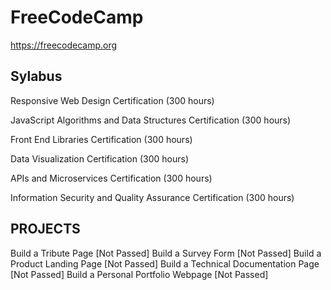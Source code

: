 # FreeCodeCamp
https://freecodecamp.org

## Sylabus
Responsive Web Design Certification (300 hours)

JavaScript Algorithms and Data Structures Certification (300 hours)

Front End Libraries Certification (300 hours)

Data Visualization Certification (300 hours)

APIs and Microservices Certification (300 hours)

Information Security and Quality Assurance Certification (300 hours)

## PROJECTS

Build a Tribute Page [Not Passed]
Build a Survey Form [Not Passed]
Build a Product Landing Page [Not Passed]
Build a Technical Documentation Page [Not Passed]
Build a Personal Portfolio Webpage [Not Passed]
